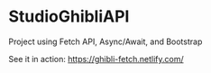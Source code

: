 # StudioGhibliAPI
Project using Fetch API, Async/Await, and Bootstrap

See it in action:
https://ghibli-fetch.netlify.com/
